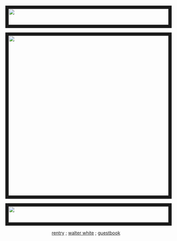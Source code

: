 
<p align="center">
<img src="https://64.media.tumblr.com/8e278c3f54f2215997489895ccc6cd62/bac13ba720d3e4ff-7d/s400x600/aa493e299423423954301668499da9aae2ed016d.pnj" width="500" height="50" border="10"/>
</p>

<p align="center"

<p align="center">
<img src="https://64.media.tumblr.com/0d083731bce2b567961b430145b8fd6e/6ee64634b6f0a2fd-99/s400x600/703ecce44a348b7fdd3f207fc38f68197deebc0f.pnj" width="500" height="/00" border="10"/>
</p>

<p align="center">
<img src="https://64.media.tumblr.com/8e278c3f54f2215997489895ccc6cd62/bac13ba720d3e4ff-7d/s400x600/aa493e299423423954301668499da9aae2ed016d.pnj" width="500" height="50" border="10"/>
</p>


<p align="center"
  
[rentry](https://rentry.co/gak) ;    [walter white](https://www.nw.de/_em_daten/_cache/image/1xZ2E3RkEwVk53b1NtenBvVGtRZDR5NzBVMmtZMzc1c2cyM1F1dVBTaUlScjAvNy9nRmN5SlowK0plT3QzWVdIQ2p3bmZsV2ppOWNVQ3B4dzUzVnpYZUlNdXBRSWpyS2FjK25HTXpSd21WMkE9/190911-1034-galesburg.jpg) ; [guestbook](https://omegaverse.123guestbook.com)
  
</p>

